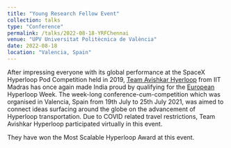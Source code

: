 ```yaml
---
title: "Young Research Fellow Event"
collection: talks
type: "Conference"
permalink: /talks/2022-08-18-YRFChennai
venue: "UPV Universitat Politècnica de València"
date: 2022-08-18
location: "Valencia, Spain"
---
```

After impressing everyone with its global performance at the SpaceX Hyperloop Pod Competition held in 2019, [Team Avishkar Hyerloop](www.avishkarhyperloop.com "Avishkar's Website") from IIT Madras has once again made India proud by qualifying for the [European](www.hyperloopweek.com "EHW") Hyperloop Week. The week-long conference-cum-competition which was organised in Valencia, Spain from 19th July to 25th July 2021, was aimed to connect ideas surfacing around the globe on the advancement of Hyperloop transportation. Due to COVID related travel restrictions, Team Avishkar Hyperloop participated virtually in this event. 

They have won the Most Scalable Hyperloop Award at this event.
